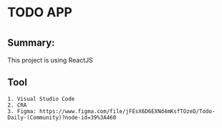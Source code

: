 # TODO APP
#

## Summary:
This project is using ReactJS

## Tool
    1. Visual Studio Code
    2. CRA
    3. Figma: https://www.figma.com/file/jFEsX6D6EXNd4mKsfTOzeD/Todo-Daily-(Community)?node-id=39%3A460

